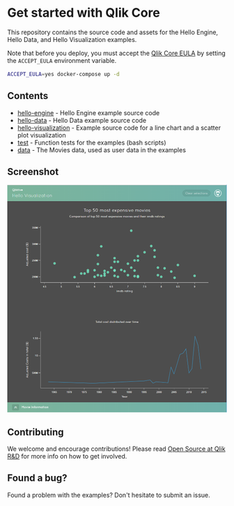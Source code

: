 # Get started with Qlik Core

This repository contains the source code and assets for the Hello Engine, Hello Data, and Hello Visualization examples.

Note that before you deploy, you must accept the [Qlik Core EULA](https://qlikcore.com/beta/) by setting the `ACCEPT_EULA` environment variable.

```sh
ACCEPT_EULA=yes docker-compose up -d
```

## Contents

- [hello-engine](./src/hello-engine/) - Hello Engine example source code
- [hello-data](./src/hello-data/) - Hello Data example source code
- [hello-visualization](./src/hello-visualization/) - Example source code for a line chart and a scatter plot visualization
- [test](./test) - Function tests for the examples (bash scripts)
- [data](./data) - The Movies data, used as user data in the examples

## Screenshot

![screenshot](./src/hello-visualization/resources/hello-viz.png)

## Contributing

We welcome and encourage contributions! Please read [Open Source at Qlik R&D](https://github.com/qlik-oss/open-source)
for more info on how to get involved.

## Found a bug?

Found a problem with the examples? Don't hesitate to submit an issue.
